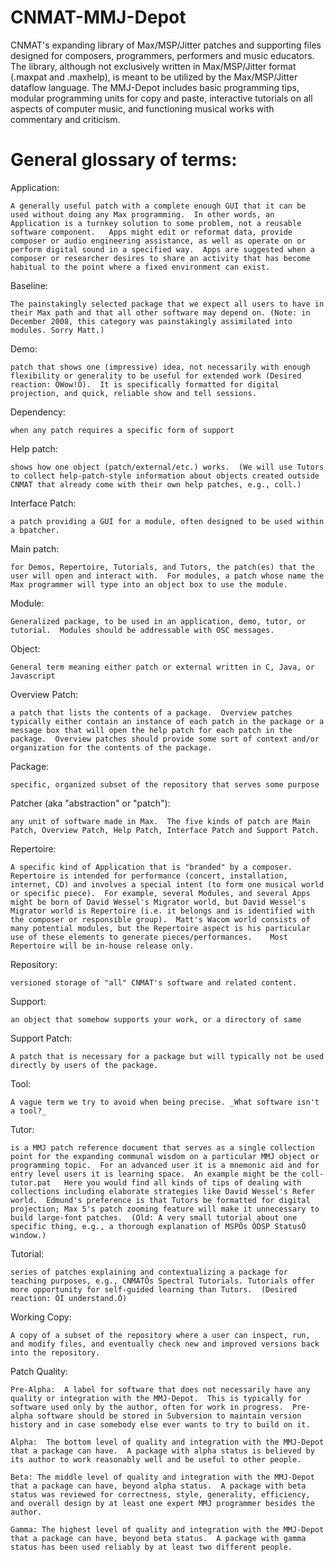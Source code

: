 CNMAT-MMJ-Depot
===============

CNMAT's expanding library of Max/MSP/Jitter patches and supporting files designed for composers, programmers, performers and music educators. The library, although not exclusively written in Max/MSP/Jitter format (.maxpat and .maxhelp), is meant to be utilized by the Max/MSP/Jitter dataflow language.  The MMJ-Depot includes basic programming tips, modular programming units for copy and paste, interactive tutorials on all aspects of computer music, and functioning musical works with commentary and criticism. 

General glossary of terms:
===============

Application: 

	A generally useful patch with a complete enough GUI that it can be used without doing any Max programming.  In other words, an Application is a turnkey solution to some problem, not a reusable software component.   Apps might edit or reformat data, provide composer or audio engineering assistance, as well as operate on or perform digital sound in a specified way.  Apps are suggested when a composer or researcher desires to share an activity that has become habitual to the point where a fixed environment can exist.

Baseline: 

	The painstakingly selected package that we expect all users to have in their Max path and that all other software may depend on. (Note: in December 2008, this category was painstakingly assimilated into modules. Sorry Matt.)

Demo: 

	patch that shows one (impressive) idea, not necessarily with enough flexibility or generality to be useful for extended work (Desired reaction: ÒWow!Ó).  It is specifically formatted for digital projection, and quick, reliable show and tell sessions.

Dependency: 

	when any patch requires a specific form of support

Help patch: 

	shows how one object (patch/external/etc.) works.  (We will use Tutors to collect help-patch-style information about objects created outside CNMAT that already come with their own help patches, e.g., coll.)

Interface Patch: 

	a patch providing a GUI for a module, often designed to be used within a bpatcher.

Main patch: 

	for Demos, Repertoire, Tutorials, and Tutors, the patch(es) that the user will open and interact with.  For modules, a patch whose name the Max programmer will type into an object box to use the module.

Module: 

	Generalized package, to be used in an application, demo, tutor, or tutorial.  Modules should be addressable with OSC messages.

Object: 

	General term meaning either patch or external written in C, Java, or Javascript

Overview Patch: 

	a patch that lists the contents of a package.  Overview patches typically either contain an instance of each patch in the package or a message box that will open the help patch for each patch in the package.  Overview patches should provide some sort of context and/or organization for the contents of the package.

Package: 

	specific, organized subset of the repository that serves some purpose

Patcher (aka "abstraction" or "patch"): 

	any unit of software made in Max.  The five kinds of patch are Main Patch, Overview Patch, Help Patch, Interface Patch and Support Patch.

Repertoire: 

	A specific kind of Application that is "branded" by a composer.  Repertoire is intended for performance (concert, installation, internet, CD) and involves a special intent (to form one musical world or specific piece).  For example, several Modules, and several Apps might be born of David Wessel's Migrator world, but David Wessel's Migrator world is Repertoire (i.e. it belongs and is identified with the composer or responsible group).  Matt's Wacom world consists of many potential modules, but the Repertoire aspect is his particular use of these elements to generate pieces/performances.    Most Repertoire will be in-house release only.

Repository: 

	versioned storage of "all" CNMAT's software and related content.

Support: 

	an object that somehow supports your work, or a directory of same

Support Patch: 

	A patch that is necessary for a package but will typically not be used directly by users of the package.

Tool: 

	A vague term we try to avoid when being precise. _What software isn't a tool?_

Tutor: 

	is a MMJ patch reference document that serves as a single collection point for the expanding communal wisdom on a particular MMJ object or programming topic.  For an advanced user it is a mnemonic aid and for entry level users it is learning space.  An example might be the coll-tutor.pat   Here you would find all kinds of tips of dealing with collections including elaborate strategies like David Wessel's Refer world.  Edmund's preference is that Tutors be formatted for digital projection; Max 5's patch zooming feature will make it unnecessary to build large-font patches.  (Old: A very small tutorial about one specific thing, e.g., a thorough explanation of MSPÕs ÒDSP StatusÓ window.)

Tutorial: 

	series of patches explaining and contextualizing a package for teaching purposes, e.g., CNMATÕs Spectral Tutorials. Tutorials offer more opportunity for self-guided learning than Tutors.  (Desired reaction: ÒI understand.Ó)

Working Copy: 

	A copy of a subset of the repository where a user can inspect, run, and modify files, and eventually check new and improved versions back into the repository.

Patch Quality:

	Pre-Alpha:  A label for software that does not necessarily have any quality or integration with the MMJ-Depot.  This is typically for software used only by the author, often for work in progress.  Pre-alpha software should be stored in Subversion to maintain version history and in case somebody else ever wants to try to build on it.

	Alpha:  The bottom level of quality and integration with the MMJ-Depot that a package can have.  A package with alpha status is believed by its author to work reasonably well and be useful to other people.

	Beta: The middle level of quality and integration with the MMJ-Depot that a package can have, beyond alpha status.  A package with beta status was reviewed for correctness, style, generality, efficiency, and overall design by at least one expert MMJ programmer besides the author.

	Gamma: The highest level of quality and integration with the MMJ-Depot that a package can have, beyond beta status.  A package with gamma status has been used reliably by at least two different people.
